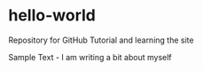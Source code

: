 # hello-world
Repository for GitHub Tutorial and learning the site

Sample Text - I am writing a bit about myself
